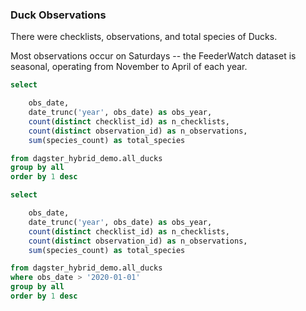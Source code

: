 ### Duck Observations


There were <strong><Value data={duck_counts} value='n_checklists' /></strong> checklists, <strong><Value data={duck_counts} value='n_observations' /></strong> observations, and <strong><Value data={duck_counts} value='total_species' /></strong> total species of Ducks.

Most observations occur on Saturdays -- the FeederWatch dataset is seasonal, operating from November to April of each year.

<CalendarHeatmap 
    data={duck_counts_recent} 
    date=obs_date 
    value=n_observations 
    title="Calendar Heatmap"
    subtitle="Daily Observations"
/>

```sql duck_counts
select

    obs_date,
    date_trunc('year', obs_date) as obs_year,
    count(distinct checklist_id) as n_checklists,
    count(distinct observation_id) as n_observations,
    sum(species_count) as total_species

from dagster_hybrid_demo.all_ducks
group by all
order by 1 desc
```

```sql duck_counts_recent
select

    obs_date,
    date_trunc('year', obs_date) as obs_year,
    count(distinct checklist_id) as n_checklists,
    count(distinct observation_id) as n_observations,
    sum(species_count) as total_species

from dagster_hybrid_demo.all_ducks
where obs_date > '2020-01-01'
group by all
order by 1 desc
```
